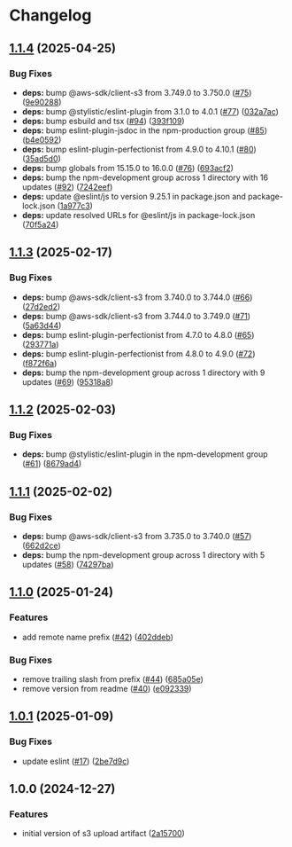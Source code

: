 # Changelog

## [1.1.4](https://github.com/mauhlik/s3-upload-artifact/compare/v1.1.3...v1.1.4) (2025-04-25)


### Bug Fixes

* **deps:** bump @aws-sdk/client-s3 from 3.749.0 to 3.750.0 ([#75](https://github.com/mauhlik/s3-upload-artifact/issues/75)) ([9e90288](https://github.com/mauhlik/s3-upload-artifact/commit/9e902889c6cce2e7614203d17c025a2b8be86913))
* **deps:** bump @stylistic/eslint-plugin from 3.1.0 to 4.0.1 ([#77](https://github.com/mauhlik/s3-upload-artifact/issues/77)) ([032a7ac](https://github.com/mauhlik/s3-upload-artifact/commit/032a7acddf2bb2269db852727bd290d9bafd45d3))
* **deps:** bump esbuild and tsx ([#94](https://github.com/mauhlik/s3-upload-artifact/issues/94)) ([393f109](https://github.com/mauhlik/s3-upload-artifact/commit/393f109d518fd981f1b5983ed1d32d14fe32b512))
* **deps:** bump eslint-plugin-jsdoc in the npm-production group ([#85](https://github.com/mauhlik/s3-upload-artifact/issues/85)) ([b4e0592](https://github.com/mauhlik/s3-upload-artifact/commit/b4e05925afed1a5ace8811f1bd5d3a8df864eb2b))
* **deps:** bump eslint-plugin-perfectionist from 4.9.0 to 4.10.1 ([#80](https://github.com/mauhlik/s3-upload-artifact/issues/80)) ([35ad5d0](https://github.com/mauhlik/s3-upload-artifact/commit/35ad5d06789651a229472b797ad7d20eca02f670))
* **deps:** bump globals from 15.15.0 to 16.0.0 ([#76](https://github.com/mauhlik/s3-upload-artifact/issues/76)) ([693acf2](https://github.com/mauhlik/s3-upload-artifact/commit/693acf27540153aad5c02982535ec80e61bf8fb6))
* **deps:** bump the npm-development group across 1 directory with 16 updates ([#92](https://github.com/mauhlik/s3-upload-artifact/issues/92)) ([7242eef](https://github.com/mauhlik/s3-upload-artifact/commit/7242eef98975f0da7c3b9a8ad29ab79e8662b145))
* **deps:** update @eslint/js to version 9.25.1 in package.json and package-lock.json ([1a977c3](https://github.com/mauhlik/s3-upload-artifact/commit/1a977c3e3902adc72a006470e839b0857e2e5377))
* **deps:** update resolved URLs for @eslint/js in package-lock.json ([70f5a24](https://github.com/mauhlik/s3-upload-artifact/commit/70f5a2405992652fc6a8030d1605b911a9177927))

## [1.1.3](https://github.com/mauhlik/s3-upload-artifact/compare/v1.1.2...v1.1.3) (2025-02-17)


### Bug Fixes

* **deps:** bump @aws-sdk/client-s3 from 3.740.0 to 3.744.0 ([#66](https://github.com/mauhlik/s3-upload-artifact/issues/66)) ([27d2ed2](https://github.com/mauhlik/s3-upload-artifact/commit/27d2ed230867e054dbd6987bda8d5ece4d6246f2))
* **deps:** bump @aws-sdk/client-s3 from 3.744.0 to 3.749.0 ([#71](https://github.com/mauhlik/s3-upload-artifact/issues/71)) ([5a63d44](https://github.com/mauhlik/s3-upload-artifact/commit/5a63d448c1e9b04d963e367b50a6dc037da94447))
* **deps:** bump eslint-plugin-perfectionist from 4.7.0 to 4.8.0 ([#65](https://github.com/mauhlik/s3-upload-artifact/issues/65)) ([293771a](https://github.com/mauhlik/s3-upload-artifact/commit/293771a3240a2f0b39a522c2356a42b98f65fc12))
* **deps:** bump eslint-plugin-perfectionist from 4.8.0 to 4.9.0 ([#72](https://github.com/mauhlik/s3-upload-artifact/issues/72)) ([f872f6a](https://github.com/mauhlik/s3-upload-artifact/commit/f872f6a6d1de8425229e020daf0cb64901f517fb))
* **deps:** bump the npm-development group across 1 directory with 9 updates ([#69](https://github.com/mauhlik/s3-upload-artifact/issues/69)) ([95318a8](https://github.com/mauhlik/s3-upload-artifact/commit/95318a84423304d4c78b55aa3ab25b3a065194bf))

## [1.1.2](https://github.com/mauhlik/s3-upload-artifact/compare/v1.1.1...v1.1.2) (2025-02-03)


### Bug Fixes

* **deps:** bump @stylistic/eslint-plugin in the npm-development group ([#61](https://github.com/mauhlik/s3-upload-artifact/issues/61)) ([8679ad4](https://github.com/mauhlik/s3-upload-artifact/commit/8679ad4eec18cd061d5d057e6368a59e6d4a11bc))

## [1.1.1](https://github.com/mauhlik/s3-upload-artifact/compare/v1.1.0...v1.1.1) (2025-02-02)


### Bug Fixes

* **deps:** bump @aws-sdk/client-s3 from 3.735.0 to 3.740.0 ([#57](https://github.com/mauhlik/s3-upload-artifact/issues/57)) ([662d2ce](https://github.com/mauhlik/s3-upload-artifact/commit/662d2ce378e855aa1effb1a49ce838bab89b045c))
* **deps:** bump the npm-development group across 1 directory with 5 updates ([#58](https://github.com/mauhlik/s3-upload-artifact/issues/58)) ([74297ba](https://github.com/mauhlik/s3-upload-artifact/commit/74297baf577220dcebf44e5b131660e6d18c02e2))

## [1.1.0](https://github.com/MaUhlik-cen56998/s3-upload-artifact/compare/v1.0.1...v1.1.0) (2025-01-24)


### Features

* add remote name prefix ([#42](https://github.com/MaUhlik-cen56998/s3-upload-artifact/issues/42)) ([402ddeb](https://github.com/MaUhlik-cen56998/s3-upload-artifact/commit/402ddeb9927f49c8444a81d1fde7cac7b1c7d24b))


### Bug Fixes

* remove trailing slash from prefix ([#44](https://github.com/MaUhlik-cen56998/s3-upload-artifact/issues/44)) ([685a05e](https://github.com/MaUhlik-cen56998/s3-upload-artifact/commit/685a05e8df711033e2594494fd6e7c23fa3840e9))
* remove version from readme ([#40](https://github.com/MaUhlik-cen56998/s3-upload-artifact/issues/40)) ([e092339](https://github.com/MaUhlik-cen56998/s3-upload-artifact/commit/e09233975841f57d68d93b52d834698a6bfd903a))

## [1.0.1](https://github.com/MaUhlik-cen56998/s3-upload-artifact/compare/v1.0.0...v1.0.1) (2025-01-09)


### Bug Fixes

* update eslint ([#17](https://github.com/MaUhlik-cen56998/s3-upload-artifact/issues/17)) ([2be7d9c](https://github.com/MaUhlik-cen56998/s3-upload-artifact/commit/2be7d9c13b37f1e543affbefe83f94ab99c21fef))

## 1.0.0 (2024-12-27)

### Features

- initial version of s3 upload artifact
  ([2a15700](https://github.com/MaUhlik-cen56998/s3-upload-artifact/commit/2a157000d5822a7bbffabc4f269850787a91dbd3))
